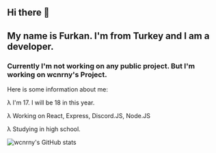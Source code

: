 ## Hi there 👋

## My name is Furkan. I'm from Turkey and I am a developer. 

### Currently I'm not working on any public project. But I'm working on wcnrny's Project. 

Here is some information about me:

λ I'm 17. I will be 18 in this year.

λ Working on React, Express, Discord.JS, Node.JS

λ Studying in high school. 


![wcnrny's GitHub stats](https://github-readme-stats.vercel.app/api?username=wcnrny&hide=contribs,prs)
